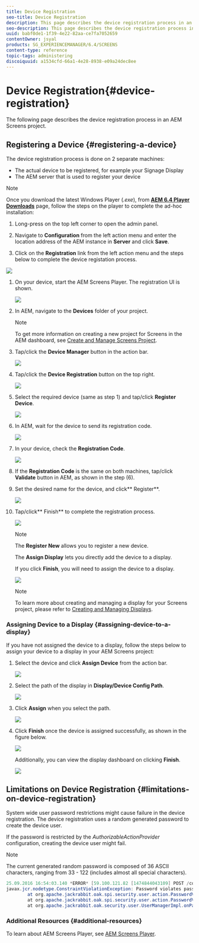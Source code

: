 ```yaml
---
title: Device Registration
seo-title: Device Registration
description: This page describes the device registration process in an AEM Screens project.
seo-description: This page describes the device registration process in an AEM Screens project.
uuid: babf0de1-1f39-4e22-82aa-ce7fa7052659
contentOwner: jsyal
products: SG_EXPERIENCEMANAGER/6.4/SCREENS
content-type: reference
topic-tags: administering
discoiquuid: a1534cfd-66a1-4e28-8938-e09a24dec8ee
---
```


# Device Registration{#device-registration}

The following page describes the device registration process in an AEM Screens project.

## Registering a Device {#registering-a-device}

The device registration process is done on 2 separate machines:

* The actual device to be registered, for example your Signage Display
* The AEM server that is used to register your device

>[!NOTE]
>
>Once you download the latest Windows Player (*.exe*), from [**AEM 6.4 Player Downloads**](https://download.macromedia.com/screens/) page, follow the steps on the player to complete the ad-hoc installation:
>
>1. Long-press on the top left corner to open the admin panel.
>1. Navigate to **Configuration** from the left action menu and enter the location address of the AEM instance in **Server** and click **Save**.
>
>1. Click on the **Registration** link from the left action menu and the steps below to complete the device registation process.
>

![](assets/screen_shot_2018-11-26at12118pm.png)

1. On your device, start the AEM Screens Player. The registration UI is shown.

   ![](assets/screen_shot_2018-11-26at104230am.png)

1. In AEM, navigate to the **Devices** folder of your project.

   >[!NOTE]
   >
   >To get more information on creating a new project for Screens in the AEM dashboard, see [Create and Manage Screens Project](/help/screens/creating-a-screens-project.md).

1. Tap/click the **Device Manager** button in the action bar.

   ![](assets/screen_shot_2018-11-26at104702am.png)

1. Tap/click the **Device Registration** button on the top right.

   ![](assets/screen_shot_2018-11-26at104815am.png)

1. Select the required device (same as step 1) and tap/click **Register Device**.

   ![](assets/screen_shot_2018-11-26at105112am.png)

1. In AEM, wait for the device to send its registration code.

   ![](assets/screen_shot_2018-11-26at105150am.png)

1. In your device, check the **Registration Code**.

   ![](assets/screen_shot_2018-11-26at105227am.png)

1. If the **Registration Code** is the same on both machines, tap/click **Validate** button in AEM, as shown in the step (6).
1. Set the desired name for the device, and click** Register**.

   ![](assets/screen_shot_2018-11-26at105357am.png)

1. Tap/click** Finish** to complete the registration process.

   ![](assets/screen_shot_2018-11-26at105456am.png)

   >[!NOTE]
   >
   >The **Register New** allows you to register a new device.
   >
   >The **Assign Display** lets you directly add the device to a display.

   If you click **Finish**, you will need to assign the device to a display.

   ![](assets/screen_shot_2018-11-26at105740am.png)

   >[!NOTE]
   >
   >To learn more about creating and managing a display for your Screens project, please refer to [Creating and Managing Displays](/help/screens/managing-displays.md).

### Assigning Device to a Display {#assigning-device-to-a-display}

If you have not assigned the device to a display, follow the steps below to assign your device to a display in your AEM Screens project:

1. Select the device and click **Assign Device** from the action bar.

   ![](assets/screen_shot_2018-11-26at111026am.png)

1. Select the path of the display in **Display/Device Config Path**.

   ![](assets/screen_shot_2018-11-26at111252am.png)

1. Click **Assign** when you select the path.

   ![](assets/screen_shot_2018-11-26at111722am.png)

1. Click **Finish** once the device is assigned successfully, as shown in the figure below.

   ![](assets/screen_shot_2018-11-26at112041am.png)

   Additionally, you can view the display dashboard on clicking **Finish**.

   ![](assets/screen_shot_2018-11-26at112154am.png)

## Limitations on Device Registration  {#limitations-on-device-registration}

System wide user password restrictions might cause failure in the device registration. The device registration uses a random generated password to create the device user.

If the password is restricted by the *AuthorizableActionProvider* configuration, creating the device user might fail.

>[!NOTE]
>
>The current generated random password is composed of 36 ASCII characters, ranging from 33 - 122 (includes almost all special characters).

```java
25.09.2016 16:54:03.140 *ERROR* [59.100.121.82 [1474844043109] POST /content/screens/svc/registration HTTP/1.1] com.adobe.cq.screens.device.registration.impl.RegistrationServlet Error during device registration
javax.jcr.nodetype.ConstraintViolationException: Password violates password constraint (^(?=.*\d).{7,9}$).
        at org.apache.jackrabbit.oak.spi.security.user.action.PasswordValidationAction.validatePassword(PasswordValidationAction.java:105)
        at org.apache.jackrabbit.oak.spi.security.user.action.PasswordValidationAction.onPasswordChange(PasswordValidationAction.java:76)
        at org.apache.jackrabbit.oak.security.user.UserManagerImpl.onPasswordChange(UserManagerImpl.java:308)
```

### Additional Resources {#additional-resources}

To learn about AEM Screens Player, see [AEM Screens Player](/help/sites-authoring/working-with-screens-player.md).
